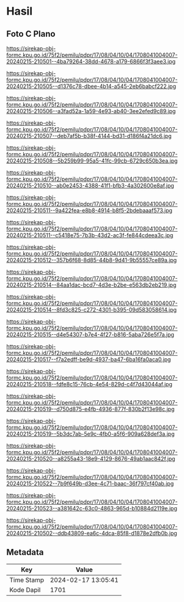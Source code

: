 # Hasil

## Foto C Plano

https://sirekap-obj-formc.kpu.go.id/75f2/pemilu/pdpr/17/08/04/10/04/1708041004007-20240215-210501--4ba79264-38dd-4678-a179-6866f3f3aee3.jpg

https://sirekap-obj-formc.kpu.go.id/75f2/pemilu/pdpr/17/08/04/10/04/1708041004007-20240215-210505--d1376c78-dbee-4b14-a545-2eb6babcf222.jpg

https://sirekap-obj-formc.kpu.go.id/75f2/pemilu/pdpr/17/08/04/10/04/1708041004007-20240215-210506--a3fad52a-1a59-4e93-ab40-3ee2efed9c89.jpg

https://sirekap-obj-formc.kpu.go.id/75f2/pemilu/pdpr/17/08/04/10/04/1708041004007-20240215-210507--deb7af5b-b38f-4144-bd31-d186f4a21dc6.jpg

https://sirekap-obj-formc.kpu.go.id/75f2/pemilu/pdpr/17/08/04/10/04/1708041004007-20240215-210508--5b259b99-95a5-41fc-99cb-6729c650b3ea.jpg

https://sirekap-obj-formc.kpu.go.id/75f2/pemilu/pdpr/17/08/04/10/04/1708041004007-20240215-210510--ab0e2453-4388-41f1-bfb3-4a302600e8af.jpg

https://sirekap-obj-formc.kpu.go.id/75f2/pemilu/pdpr/17/08/04/10/04/1708041004007-20240215-210511--9a422fea-e8b8-4914-b8f5-2bdebaaaf573.jpg

https://sirekap-obj-formc.kpu.go.id/75f2/pemilu/pdpr/17/08/04/10/04/1708041004007-20240215-210511--c5418e75-7b3b-43d2-ac3f-fe844cdeea3c.jpg

https://sirekap-obj-formc.kpu.go.id/75f2/pemilu/pdpr/17/08/04/10/04/1708041004007-20240215-210512--357b6f68-8d85-44b8-9d41-9b55557ce89a.jpg

https://sirekap-obj-formc.kpu.go.id/75f2/pemilu/pdpr/17/08/04/10/04/1708041004007-20240215-210514--84aa1dac-bcd7-4d3e-b2be-e563db2eb219.jpg

https://sirekap-obj-formc.kpu.go.id/75f2/pemilu/pdpr/17/08/04/10/04/1708041004007-20240215-210514--8fd3c825-c272-4301-b395-09d583058614.jpg

https://sirekap-obj-formc.kpu.go.id/75f2/pemilu/pdpr/17/08/04/10/04/1708041004007-20240215-210515--d4e54307-b7e4-4f27-b816-5aba726e5f7a.jpg

https://sirekap-obj-formc.kpu.go.id/75f2/pemilu/pdpr/17/08/04/10/04/1708041004007-20240215-210517--f7a2edff-be9d-4937-ba47-6ba16fa0aca0.jpg

https://sirekap-obj-formc.kpu.go.id/75f2/pemilu/pdpr/17/08/04/10/04/1708041004007-20240215-210518--fdfe8c15-76cb-4e54-829d-c4f7d43044af.jpg

https://sirekap-obj-formc.kpu.go.id/75f2/pemilu/pdpr/17/08/04/10/04/1708041004007-20240215-210519--d750d875-e4fb-4936-877f-830b2f13e98c.jpg

https://sirekap-obj-formc.kpu.go.id/75f2/pemilu/pdpr/17/08/04/10/04/1708041004007-20240215-210519--5b3dc7ab-5e9c-4fb0-a5f6-909a628def3a.jpg

https://sirekap-obj-formc.kpu.go.id/75f2/pemilu/pdpr/17/08/04/10/04/1708041004007-20240215-210520--a8255a43-18e9-4129-8676-49ab1aac842f.jpg

https://sirekap-obj-formc.kpu.go.id/75f2/pemilu/pdpr/17/08/04/10/04/1708041004007-20240215-210522--7b9f649b-d3ee-4c71-baac-36f797cf40ab.jpg

https://sirekap-obj-formc.kpu.go.id/75f2/pemilu/pdpr/17/08/04/10/04/1708041004007-20240215-210523--a381642c-63c0-4863-965d-b10884d2119e.jpg

https://sirekap-obj-formc.kpu.go.id/75f2/pemilu/pdpr/17/08/04/10/04/1708041004007-20240215-210502--ddb43809-ea6c-4dca-85f8-d1878e2dfb0b.jpg


## Metadata

| Key        | Value               |
| ---------- | ------------------- |
| Time Stamp | 2024-02-17 13:05:41 |
| Kode Dapil | 1701                |



